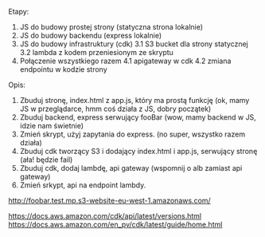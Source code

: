 Etapy:
1. JS do budowy prostej strony (statyczna strona lokalnie)
2. JS do budowy backendu (express lokalnie)
3. JS do budowy infrastruktury (cdk)
3.1 S3 bucket dla strony statycznej
3.2 lambda z kodem przeniesionym ze skryptu
4. Połączenie wszystkiego razem
4.1 apigateway w cdk
4.2 zmiana endpointu w kodzie strony

Opis:
1. Zbuduj stronę, index.html z app.js, który ma prostą funkcję (ok, mamy JS w przeglądarce, hmm coś działa z JS, dobry początek)
2. Zbuduj backend, express serwujący fooBar (wow, mamy backend w JS, idzie nam świetnie)
3. Zmień skrypt, użyj zapytania do express. (no super, wszystko razem działa)
4. Zbuduj cdk tworzący S3 i dodający index.html i app.js, serwujący stronę (ała! będzie fail)
5. Zbuduj cdk, dodaj lambdę, api gateway (wspomnij o alb zamiast api gateway)
6. Zmień srkypt, api na endpoint lambdy.


http://foobar.test.mp.s3-website-eu-west-1.amazonaws.com/

https://docs.aws.amazon.com/cdk/api/latest/versions.html
https://docs.aws.amazon.com/en_pv/cdk/latest/guide/home.html
